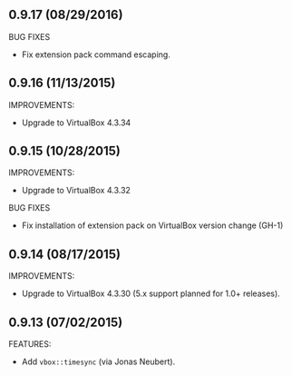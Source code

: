 ## 0.9.17 (08/29/2016)

BUG FIXES

* Fix extension pack command escaping.

## 0.9.16 (11/13/2015)

IMPROVEMENTS:

* Upgrade to VirtualBox 4.3.34

## 0.9.15 (10/28/2015)

IMPROVEMENTS:

* Upgrade to VirtualBox 4.3.32

BUG FIXES

* Fix installation of extension pack on VirtualBox version change (GH-1)

## 0.9.14 (08/17/2015)

IMPROVEMENTS:

* Upgrade to VirtualBox 4.3.30 (5.x support planned for 1.0+ releases).


## 0.9.13 (07/02/2015)

FEATURES:

* Add `vbox::timesync` (via Jonas Neubert).
